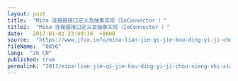 ```yaml
---
layout: post
title:  "Mina 连接器接口定义及抽象实现（IoConnector ）"
title2:  "Mina 连接器接口定义及抽象实现（IoConnector ）"
date:   2017-01-01 23:49:16  +0800
source:  "https://www.jfox.info/mina-lian-jie-qi-jie-kou-ding-yi-ji-chou-xiang-shi-xian-ioconnector.html"
fileName:  "0856"
lang:  "zh_CN"
published: true
permalink: "2017/mina-lian-jie-qi-jie-kou-ding-yi-ji-chou-xiang-shi-xian-ioconnector.html"
---
```



